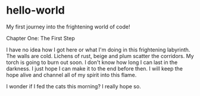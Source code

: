 # hello-world
My first journey into the frightening world of code!

Chapter One: The First Step

I have no idea how I got here or what I'm doing in this frightening labyrinth. The walls are cold. Lichens of rust, beige and plum scatter the corridors. My torch is going to burn out soon. I don't know how long I can last in the darkness. I just hope I can make it to the end before then. I will keep the hope alive and channel all of my spirit into this flame.

I wonder if I fed the cats this morning? I really hope so.

